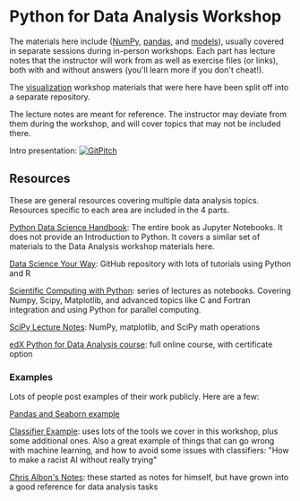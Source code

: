 # Python for Data Analysis Workshop

The materials here include ([NumPy](numpy/readme.md), [pandas](pandas/readme.md), and [models](models/readme.md)), usually covered in separate sessions during in-person workshops.  Each part has lecture notes that the instructor will work from as well as exercise files (or links), both with and without answers (you'll learn more if you don't cheat!).  

The [visualization](https://github.com/nuitrcs/pythonvisualization) workshop materials that were here have been split off into a separate repository.

The lecture notes are meant for reference.  The instructor may deviate from them during the workshop, and will cover topics that may not be included there.

Intro presentation: [![GitPitch](https://gitpitch.com/assets/badge.svg)](https://gitpitch.com/nuitrcs/pythonworkshops/master?grs=github&t=black&p=dataanalysis)


## Resources

These are general resources covering multiple data analysis topics.  Resources specific to each area are included in the 4 parts.

[Python Data Science Handbook](https://github.com/jakevdp/PythonDataScienceHandbook): The entire book as Jupyter Notebooks.  It does not provide an Introduction to Python.  It covers a similar set of materials to the Data Analysis workshop materials here.

[Data Science Your Way](https://github.com/jadianes/data-science-your-way): GitHub repository with lots of tutorials using Python and R

[Scientific Computing with Python](https://github.com/jrjohansson/scientific-python-lectures): series of lectures as notebooks.  Covering Numpy, Scipy, Matplotlib, and advanced topics like C and Fortran integration and using Python for parallel computing.  

[SciPy Lecture Notes](http://www.scipy-lectures.org/index.html): NumPy, matplotlib, and SciPy math operations

[edX Python for Data Analysis course](https://www.edx.org/course/python-data-science-uc-san-diegox-dse200x): full online course, with certificate option

### Examples

Lots of people post examples of their work publicly.  Here are a few:

[Pandas and Seaborn example](https://gist.github.com/5agado/ee95008f25730d04bfd0eedd5c36f0ee)

[Classifier Example](https://gist.github.com/rspeer/ef750e7e407e04894cb3b78a82d66aed): uses lots of the tools we cover in this workshop, plus some additional ones.  Also a great example of things that can go wrong with machine learning, and how to avoid some issues with classifiers: "How to make a racist AI without really trying"

[Chris Albon's Notes](https://chrisalbon.com/): these started as notes for himself, but have grown into a good reference for data analysis tasks 
